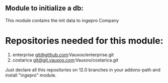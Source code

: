 Module to initialize a db:
-------------------------

This module contains the init data to ingepro Company

Repositories needed for this module:
====================================

1. enterprise git@github.com:Vauxoo/enterprise.git
2. costarica git@git.vauxoo.com:Vauxoo/costarica.git


Just declare all this repositories on 12.0 branches in your addons-path and install "ingepro" module.
